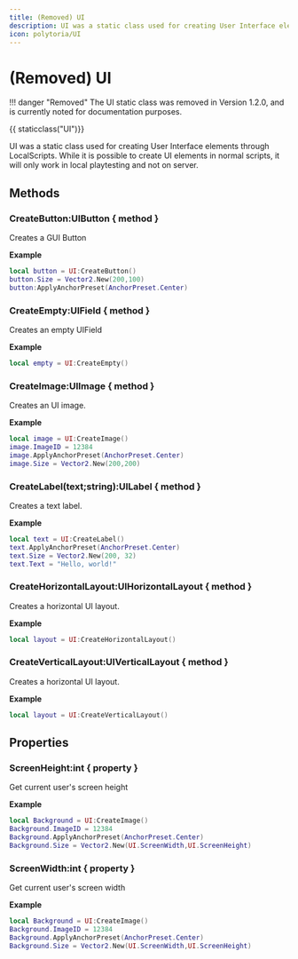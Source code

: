 ```yaml
---
title: (Removed) UI
description: UI was a static class used for creating User Interface elements through LocalScripts. Removed in v1.2.0.
icon: polytoria/UI
---
```


# (Removed) UI

<div data-search-exclude markdown>
!!! danger "Removed"
    The UI static class was removed in Version 1.2.0, and is currently noted for documentation purposes.
</div>

{{ staticclass("UI")}}

UI was a static class used for creating User Interface elements through LocalScripts. While it is possible to create UI elements in normal scripts, it will only work in local playtesting and not on server.

## Methods

### CreateButton:UIButton { method }

Creates a GUI Button

**Example**

```lua
local button = UI:CreateButton()
button.Size = Vector2.New(200,100)
button:ApplyAnchorPreset(AnchorPreset.Center)
```

### CreateEmpty:UIField { method }

Creates an empty UIField

**Example**

```lua
local empty = UI:CreateEmpty()
```

### CreateImage:UIImage { method }

Creates an UI image.

**Example**

```lua
local image = UI:CreateImage()
image.ImageID = 12384
image.ApplyAnchorPreset(AnchorPreset.Center)
image.Size = Vector2.New(200,200)
```

### CreateLabel(text;string):UILabel { method }

Creates a text label.

**Example**

```lua
local text = UI:CreateLabel()
text.ApplyAnchorPreset(AnchorPreset.Center)
text.Size = Vector2.New(200, 32)
text.Text = "Hello, world!"
```

### CreateHorizontalLayout:UIHorizontalLayout { method }

Creates a horizontal UI layout.

**Example**

```lua
local layout = UI:CreateHorizontalLayout()
```

### CreateVerticalLayout:UIVerticalLayout { method }

Creates a horizontal UI layout.

**Example**

```lua
local layout = UI:CreateVerticalLayout()
```

## Properties

### ScreenHeight:int { property }

Get current user's screen height

**Example**

```lua
local Background = UI:CreateImage()
Background.ImageID = 12384
Background.ApplyAnchorPreset(AnchorPreset.Center)
Background.Size = Vector2.New(UI.ScreenWidth,UI.ScreenHeight)
```

### ScreenWidth:int { property }

Get current user's screen width

**Example**

```lua
local Background = UI:CreateImage()
Background.ImageID = 12384
Background.ApplyAnchorPreset(AnchorPreset.Center)
Background.Size = Vector2.New(UI.ScreenWidth,UI.ScreenHeight)
```
